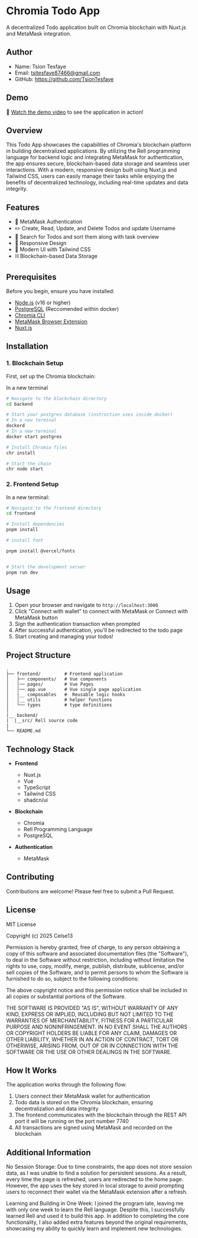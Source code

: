 # Chromia Todo App

A decentralized Todo application built on Chromia blockchain with Nuxt.js and MetaMask integration.

## Author
- Name: Tsion Tesfaye
- Email: tsitesfaye87466@gmail.com
- GitHub: https://github.com/TsionTesfaye

## Demo

🎥 [Watch the demo video](https://www.loom.com/share/942c7dc100fa42df8baa9da36d6c35a7?sid=a789e8e0-43d0-47ac-846d-aca9eee6bdb9) to see the application in action!

## Overview

This Todo App showcases the capabilities of Chromia's blockchain platform in building decentralized applications. By utilizing the Rell programming language for backend logic and integrating MetaMask for authentication, the app ensures secure, blockchain-based data storage and seamless user interactions. With a modern, responsive design built using Nuxt.js and Tailwind CSS, users can easily manage their tasks while enjoying the benefits of decentralized technology, including real-time updates and data integrity.

## Features

- 🔐 MetaMask Authentication
- ✏️ Create, Read, Update, and Delete Todos and update Username
- 🔄 Search for Todos and sort them along with task overview
- 📱 Responsive Design
- 🎨 Modern UI with Tailwind CSS
- ⛓️ Blockchain-based Data Storage

## Prerequisites

Before you begin, ensure you have installed:

- [Node.js](https://nodejs.org/en) (v16 or higher)
- [PostgreSQL](https://docs.chromia.com/intro/installation/) (Reccomended within docker)
- [Chromia CLI](https://docs.chromia.com/intro/installation/)
- [MetaMask Browser Extension](https://chromewebstore.google.com/detail/metamask/nkbihfbeogaeaoehlefnkodbefgpgknn?hl=en)
- [Nuxt.js](https://nuxt.com/docs/getting-started/installation)


## Installation

### 1. Blockchain Setup

First, set up the Chromia blockchain:

In a new terminal

```bash
# Navigate to the blockchain directory
cd backend

# Start your postgres database (instruction uses inside docker)
# In a new terminal
dockerd
# In a new terminal
docker start postgres

# Install Chromia files
chr install

# Start the chain
chr node start

```

### 2. Frontend Setup

In a new terminal:

```bash
# Navigate to the frontend directory
cd frontend

# Install dependencies
pnpm install

# install font

pnpm install @vercel/fonts


# Start the development server
pnpm run dev
```

## Usage

1. Open your browser and navigate to `http://localhost:3000`
2. Click "Connect with wallet" to connect with MetaMask or Connect with MetaMask button
3. Sign the authentication transaction when prompted
4. After successful authentication, you'll be redirected to the todo page
5. Start creating and managing your todos!

## Project Structure

```
.
├── frontend/         # Frontend application
│   ├── components/   # Vue components
│   │── pages/        # Vue Pages
│   │── app.vue       # Vue single page application 
│   |__ composables   #  Reusable logic hooks
│   │__ utils         # helper functions
│   └── types         # type definitions 
│       
|__ backend/
|  |__src/ Rell source code
| 
└── README.md
```

## Technology Stack

- **Frontend**
  - Nuxt.js
  - Vue
  - TypeScript
  - Tailwind CSS
  - shadcn/ui

- **Blockchain**
  - Chromia
  - Rell Programming Language
  - PostgreSQL

- **Authentication**
  - MetaMask

## Contributing

Contributions are welcome! Please feel free to submit a Pull Request.

## License

MIT License

Copyright (c) 2025 Celse13

Permission is hereby granted, free of charge, to any person obtaining a copy
of this software and associated documentation files (the "Software"), to deal
in the Software without restriction, including without limitation the rights
to use, copy, modify, merge, publish, distribute, sublicense, and/or sell
copies of the Software, and to permit persons to whom the Software is
furnished to do so, subject to the following conditions:

The above copyright notice and this permission notice shall be included in all
copies or substantial portions of the Software.

THE SOFTWARE IS PROVIDED "AS IS", WITHOUT WARRANTY OF ANY KIND, EXPRESS OR
IMPLIED, INCLUDING BUT NOT LIMITED TO THE WARRANTIES OF MERCHANTABILITY,
FITNESS FOR A PARTICULAR PURPOSE AND NONINFRINGEMENT. IN NO EVENT SHALL THE
AUTHORS OR COPYRIGHT HOLDERS BE LIABLE FOR ANY CLAIM, DAMAGES OR OTHER
LIABILITY, WHETHER IN AN ACTION OF CONTRACT, TORT OR OTHERWISE, ARISING FROM,
OUT OF OR IN CONNECTION WITH THE SOFTWARE OR THE USE OR OTHER DEALINGS IN THE
SOFTWARE.

## How It Works

The application works through the following flow:
1. Users connect their MetaMask wallet for authentication
2. Todo data is stored on the Chromia blockchain, ensuring decentralization and data integrity
3. The frontend communicates with the blockchain through the REST API port it will be running on the port number 7740
5. All transactions are signed using MetaMask and recorded on the blockchain

## Additional Information

No Session Storage: Due to time constraints, the app does not store session data, as I was unable to find a solution for persistent sessions. As a result, every time the page is refreshed, users are redirected to the home page. However, the app uses the key stored in local storage to avoid prompting users to reconnect their wallet via the MetaMask extension after a refresh.

Learning and Building in One Week: I joined the program late, leaving me with only one week to learn the Rell language. Despite this, I successfully learned Rell and used it to build this app. In addition to completing the core functionality, I also added extra features beyond the original requirements, showcasing my ability to quickly learn and implement new technologies.


